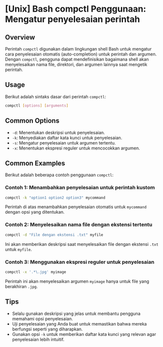 # [Unix] Bash compctl Penggunaan: Mengatur penyelesaian perintah

## Overview
Perintah `compctl` digunakan dalam lingkungan shell Bash untuk mengatur cara penyelesaian otomatis (auto-completion) untuk perintah dan argumen. Dengan `compctl`, pengguna dapat mendefinisikan bagaimana shell akan menyelesaikan nama file, direktori, dan argumen lainnya saat mengetik perintah.

## Usage
Berikut adalah sintaks dasar dari perintah `compctl`:

```bash
compctl [options] [arguments]
```

## Common Options
- `-d`: Menentukan deskripsi untuk penyelesaian.
- `-k`: Menyediakan daftar kata kunci untuk penyelesaian.
- `-s`: Mengatur penyelesaian untuk argumen tertentu.
- `-x`: Menentukan ekspresi reguler untuk mencocokkan argumen.

## Common Examples
Berikut adalah beberapa contoh penggunaan `compctl`:

### Contoh 1: Menambahkan penyelesaian untuk perintah kustom
```bash
compctl -k "option1 option2 option3" mycommand
```
Perintah di atas menambahkan penyelesaian otomatis untuk `mycommand` dengan opsi yang ditentukan.

### Contoh 2: Menyelesaikan nama file dengan ekstensi tertentu
```bash
compctl -d "File dengan ekstensi .txt" myfile
```
Ini akan memberikan deskripsi saat menyelesaikan file dengan ekstensi `.txt` untuk `myfile`.

### Contoh 3: Menggunakan ekspresi reguler untuk penyelesaian
```bash
compctl -x '.*\.jpg' myimage
```
Perintah ini akan menyelesaikan argumen `myimage` hanya untuk file yang berakhiran `.jpg`.

## Tips
- Selalu gunakan deskripsi yang jelas untuk membantu pengguna memahami opsi penyelesaian.
- Uji penyelesaian yang Anda buat untuk memastikan bahwa mereka berfungsi seperti yang diharapkan.
- Gunakan opsi `-k` untuk memberikan daftar kata kunci yang relevan agar penyelesaian lebih intuitif.
